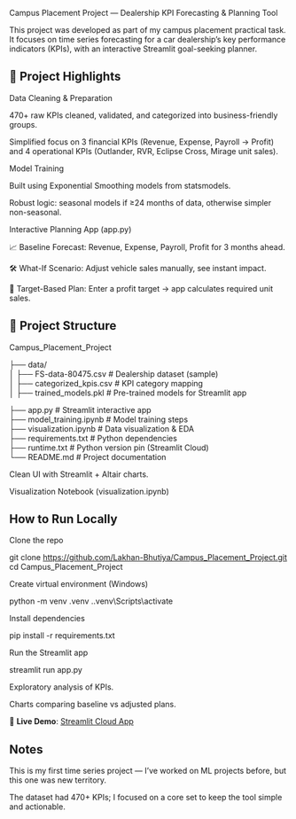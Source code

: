 Campus Placement Project — Dealership KPI Forecasting & Planning Tool

This project was developed as part of my campus placement practical task.
It focuses on time series forecasting for a car dealership’s key performance indicators (KPIs), with an interactive Streamlit goal-seeking planner.

## 🔑 Project Highlights

Data Cleaning & Preparation

470+ raw KPIs cleaned, validated, and categorized into business-friendly groups.

Simplified focus on 3 financial KPIs (Revenue, Expense, Payroll → Profit) and 4 operational KPIs (Outlander, RVR, Eclipse Cross, Mirage unit sales).

Model Training

Built using Exponential Smoothing models from statsmodels.

Robust logic: seasonal models if ≥24 months of data, otherwise simpler non-seasonal.

Interactive Planning App (app.py)

📈 Baseline Forecast: Revenue, Expense, Payroll, Profit for 3 months ahead.

🛠️ What-If Scenario: Adjust vehicle sales manually, see instant impact.

🎯 Target-Based Plan: Enter a profit target → app calculates required unit sales.

## 📂 Project Structure

Campus_Placement_Project

├── data/  
│   ├── FS-data-80475.csv       # Dealership dataset (sample)  
│   ├── categorized_kpis.csv    # KPI category mapping  
│   ├── trained_models.pkl      # Pre-trained models for Streamlit app  

├── app.py                      # Streamlit interactive app  
├── model_training.ipynb        # Model training steps  
├── visualization.ipynb         # Data visualization & EDA  
├── requirements.txt            # Python dependencies  
├── runtime.txt                 # Python version pin (Streamlit Cloud)  
└── README.md                   # Project documentation  



Clean UI with Streamlit + Altair charts.

Visualization Notebook (visualization.ipynb)

## How to Run Locally

Clone the repo

git clone https://github.com/Lakhan-Bhutiya/Campus_Placement_Project.git
cd Campus_Placement_Project


Create virtual environment (Windows)

python -m venv .venv
.\.venv\Scripts\activate


Install dependencies

pip install -r requirements.txt


Run the Streamlit app

streamlit run app.py

Exploratory analysis of KPIs.

Charts comparing baseline vs adjusted plans.

🚀 **Live Demo**: [Streamlit Cloud App](https://campusplacementproject-nkucatm3eonhhdfdt3jy5.streamlit.app/)  



## Notes

This is my first time series project — I’ve worked on ML projects before, but this one was new territory.

The dataset had 470+ KPIs; I focused on a core set to keep the tool simple and actionable.
